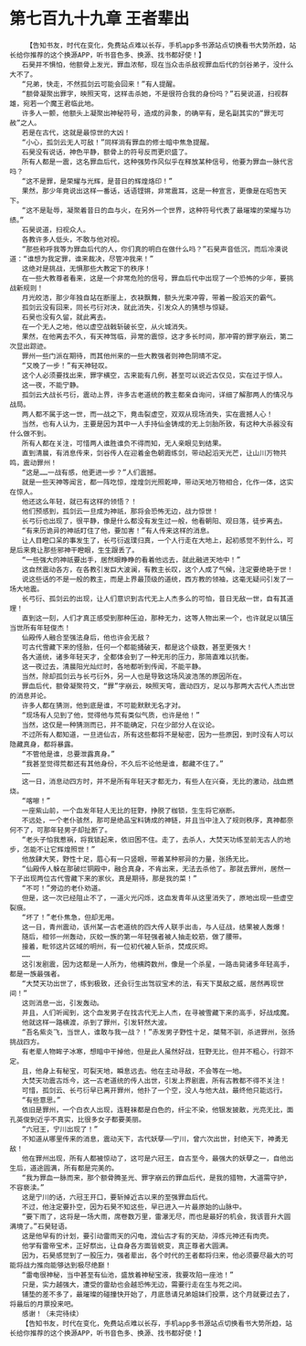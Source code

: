 # 第七百九十九章 王者辈出
        【告知书友，时代在变化，免费站点难以长存，手机app多书源站点切换看书大势所趋，站长给你推荐的这个换源APP，听书音色多、换源、找书都好使！】
       石昊并不惧怕，他额骨上发光，罪血浓郁，现在当众击杀敌视罪血后代的剑谷弟子，没什么大不了。
       “兄弟，快走，不然孤剑云可能会回来！”有人提醒。
       “额骨凝聚出罪字，映照天穹，这样击杀她，不是很符合我的身份吗？”石昊说道，扫视群雄，宛若一个魔王君临此地。
       许多人一颤，他额头上凝聚出神秘符号，造成的异象，的确罕有，是名副其实的“罪无可赦”之人。
       若是在古代，这就是最惊世的大凶！
       “小心，孤剑云无人可敌！”同样淌有罪血的修士暗中焦急提醒。
       石昊没有说话，神色平静，额骨上的符号反而更炽盛了。
       所有人都是一震，这名罪血后代，这种强势作风似乎在释放某种信号，他要为罪血一脉代言吗？
       “这不是罪，是荣耀与光辉，是昔日的辉煌烙印！”
       果然，那少年竟说出这样一番话，话语铿锵，非常震耳，这是一种宣言，更像是在昭告天下。
       “这不是耻辱，凝聚着昔日的血与火，在另外一个世界，这种符号代表了最璀璨的荣耀与功绩。”
       石昊说道，扫视众人。
       各教许多人低头，不敢与他对视。
       “那些称呼我等为罪血后代的人，你们真的明白在做什么吗？”石昊声音低沉，而后冷漠说道：“谁想为我定罪，谁来裁决，尽管冲我来！”
       这绝对是挑战，无惧那些大教定下的秩序！
       在一些大教尊者看来，这是一个非常危险的信号，罪血后代中出现了一个恐怖的少年，要挑战新规则！
       月光皎洁，那少年独自站在断崖上，衣袂飘舞，额头光束冲霄，带着一股滔天的霸气。
       孤剑云没有回来，同长弓衍对决，就此消失，引发众人的猜想与惊疑。
       石昊也没有久留，就此离去。
       在一个无人之地，他以虚空战戟斩破长空，从火城消失。
       果然，在他离去不久，有天神驾临，异常的震惊，这才多长时间，那冲霄的罪字崩云，第二次显出踪迹。
       罪州一些门派在期待，而其他州来的一些大教强者则神色阴晴不定。
       “又晚了一步！”有天神轻叹。
       这个人必须要找出来，罪字横空，古来能有几例，甚至可以说近古仅见，实在过于惊人。
       这一夜，不能宁静。
       孤剑云大战长弓衍，震动上界，许多古老道统的教主都亲自询问，详细了解那两人的情况与战局。
       两人都不属于这一世，而一战之下，竟击裂虚空，双双从现场消失，实在震撼人心！
       当然，也有人认为，主要是因为其中一人手持仙金铸成的无上剑胎所致，有这种大杀器没有什么做不到。
       所有人都在关注，可惜两人谁胜谁负不得而知，无人亲眼见到结果。
       直到清晨，有消息传来，剑谷传人在迎着金色朝霞练剑，带动起滔天光芒，让山川万物共鸣，震动罪州！
       “这是……一战有感，他更进一步？”人们震撼。
       就是一些天神等闻言，都一阵吃惊，煌煌剑光照乾坤，带动天地万物相合，化作一体，这实在惊人。
       他还这么年轻，就已有这样的领悟？！
       他们预感到，孤剑云一旦成为神祇，那将会恐怖无边，战力惊世！
       长弓衍也出现了，很平静，像是什么都没有发生过一般，他看朝阳、观日落，徒步离去。
       “有来历诡异的神祇盯住了他，要加害！”有人传来这样的消息。
       让人目瞪口呆的事发生了，长弓衍返璞归真，一个人行走在大地上，起初感觉不到什么，可是后来竟让那些邪神干瞪眼，生生跟丢了。
       “一些强大的神祇要出手，居然眼睁睁的看着他远去，就此融进天地中！”
       这自然震动各方，在各教引发巨大波澜，有教主长叹，这个人成了气候，注定要绝艳于世！
       说这些话的不是一般的教主，而是上界最顶级的道统，西方教的领袖，这毫无疑问引发了一场大地震。
       长弓衍、孤剑云的出现，让人们意识到古代无上人杰多么的可怕，昔日无敌一世，自有其道理！
       直到这一刻，人们才真正感受到那种压迫，那种无力，这等人物出来一个，也许就足以镇压当世所有年轻俊杰！
       仙殿传人融合至强法身后，他也许会无敌？
       可古代雪藏下来的怪胎，任何一个都能捅破天，都是这个级数，甚至更强大！
       各大道统，诸多年轻天才，全都体会到了一种无形的压力，那简直难以抗衡。
       这一夜过去，清晨阳光灿烂时，各地都听到传闻，不能平静。
       当然，除却孤剑云与长弓衍外，另一人也是导致这场风波浩荡的原因所在。
       罪血后代，额骨凝聚符文，“罪”字崩云，映照天穹，震动四方，足以与那两大古代人杰出世的消息并论。
       许多人都在猜测，他到底是谁，不可能默默无名才对。
       “现场有人见到了他，觉得他与荒有类似气质，也许是他！”
       当然，这仅是一种猜测而已，并不能确定，只在少部分人在议论。
       不过所有人都知道，一旦进仙古，所有这些都将不是秘密，因为一些原因，到时没有人可以隐藏真身，都将暴露。
       “不管他是谁，总要泄露真身。”
       “我甚至觉得荒都还有其他身份，不久后不论他是谁，都藏不住了。”
       ……
       这一日，消息动四方时，并不是所有年轻天才都无力，有些人在兴奋，无比的激动，战血燃烧。
       “喀嚓！”
       一座紫山前，一个血发年轻人无比的狂野，挣脱了枷锁，生生将它崩断。
       不远处，一个老仆骇然，那可是绝品宝料铸成的神链，并且当中注入了规则秩序，真神都奈何不了，可那年轻男子却扯断了。
       “老头子怕我惹祸，将我锁起来，依旧困不住。走了，去杀人，大焚天功练至前无古人的地步，怎能不让它辉煌照世！”
       他放肆大笑，野性十足，眉心有一只竖眼，带着某种邪异的力量，张扬无比。
       “仙殿传人躲在那破烂铜殿中，融合真身，不肯出来，无法去杀他了。那就去罪州，居然一下子出现两位古代雪藏下来的家伙，真是期待，那是我的菜！”
       “不可！”旁边的老仆劝道。
       但是，这一次已经阻止不了，一道火光闪烁，这血发青年从这里消失了，原地出现一些虚空裂痕。
       “坏了！”老仆焦急，但却无用。
       这一日，青州震动，该州某一古老道统的四大传人联手出击，与人征战，结果被人轰爆！
       随后，相邻一州轰动，灰蛟一族的第一年轻强者被人抽走蛟筋，做了腰带。
       接着，毗邻这片区域的明州，有一位初代被人斩杀，焚成灰烬。
       ……
       这引发剧震，因为这都是一人所为，他横跨数州，像是一个杀星，一路击毙诸多年轻高手，都是一族最强者。
       “大焚天功出世了，练到极致，还会衍生出驾驭宝术的法，有天下莫敌之威，居然再现世间！”
       这则消息一出，引发轰动。
       并且，人们听闻到，这个血发男子在找古代无上人杰，在寻被雪藏下来的高手，好战成魔。
       他就这样一路横渡，杀到了罪州，引发轩然大波。
       “吾名紫炎飞，当世人，谁敢与我一战？！”赤发男子野性十足，桀骜不驯，杀进罪州，张扬挑战四方。
       有老辈人物眸子冰寒，想暗中干掉他，但是此人虽然好战，狂野无比，但并不粗心，行踪不定。
       且，他身上有秘宝，可裂天地，瞬息远去。他在主动寻敌，不会等在一地。
       大焚天功震古烁今，这一古老道统的传人出世，引发上界剧震，所有古教都不得不关注！
       可惜，孤剑云、长弓衍早已离开罪州，他扑了一个空，没人与他大战，最终他只能远行。
       “有些意思。”
       依旧是罪州，一个白衣人出现，连鞋袜都是白色的，纤尘不染，他银发披散，光亮无比，面孔英俊到近乎不真实，比很多女子都要美丽。
       “六冠王，宁川出现了！”
       不知道从哪里传来的消息，震动天下，古代妖孽——宁川，曾六次出世，封绝天下，神勇无敌！
       他在罪州出现，所有人都被惊动了，这可是六冠王，自古至今，最强大的妖孽之一，自他出生后，道途圆满，所有都是完美的。
       “我为罪血一脉而来，那个额骨腾圣光、罪字崩云的罪血后代，是我的猎物，大道需守护，不容亵渎。”
       这是宁川的话，六冠王开口，要斩掉近古以来的至强罪血后代。
       不过，他注定要扑空，因为石昊不知这些，早已进入一片最原始的山脉中。
       “要下雨了，这将是一场大雨，席卷数万里，雷瀑无尽，而也是最好的机会，我该晋升大圆满境了。”石昊轻语。
       这是他早有的计划，要引动雷雨天的闪电，渡仙古才有的天劫，淬炼元神还有肉壳。
       他学有雷帝宝术，正好祭出，让自身各方面皆蜕变，真正尊者大圆满。
       因为，石昊感觉到了一股压力，强者辈出，各个时代的王者都将归来，他必须要尽最大的可能将战力推向能够达到极尽绝巅！
       “雷电很神秘，当中甚至有仙池，盛放着神秘宝液，我要攻陷一座池！”
       只是，实力越强大，遭受的雷劫也会越恐怖无边，需要行走在生与死之间。
       铺垫的差不多了，最璀璨的碰撞快开始了，月底恳请兄弟姐妹们投票，这个月就要过去了，将最后的月票投来吧。
       感谢！（未完待续）
       【告知书友，时代在变化，免费站点难以长存，手机app多书源站点切换看书大势所趋，站长给你推荐的这个换源APP，听书音色多、换源、找书都好使！】